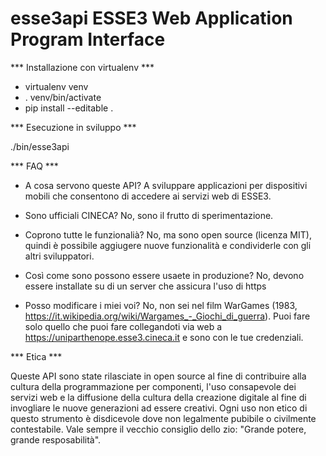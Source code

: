 # esse3api ESSE3 Web Application Program Interface

*** Installazione con virtualenv ***

- virtualenv venv
- . venv/bin/activate
- pip install --editable .

*** Esecuzione in sviluppo ***

./bin/esse3api

*** FAQ ***

- A cosa servono queste API?
A sviluppare applicazioni per dispositivi mobili che consentono di accedere ai servizi web di ESSE3.

- Sono ufficiali CINECA?
No, sono il frutto di sperimentazione.

- Coprono tutte le funzionalià?
No, ma sono open source (licenza MIT), quindi è possibile aggiugere nuove funzionalità e condividerle con gli altri sviluppatori.

- Così come sono possono essere usaete in produzione?
No, devono essere installate su di un server che assicura l'uso di https

- Posso modificare i miei voi?
No, non sei nel film WarGames (1983, https://it.wikipedia.org/wiki/Wargames_-_Giochi_di_guerra).
Puoi fare solo quello che puoi fare collegandoti via web a https://uniparthenope.esse3.cineca.it e sono con le tue credenziali.

*** Etica ***

Queste API sono state rilasciate in open source al fine di contribuire alla cultura della programmazione per componenti, l'uso consapevole dei servizi web e la diffusione della cultura della creazione digitale al fine di invogliare le nuove generazioni ad essere creativi. Ogni uso non etico di questo strumento è disdicevole dove non legalmente pubibile o civilmente contestabile. Vale sempre il vecchio consiglio dello zio: "Grande potere, grande resposabilità".

